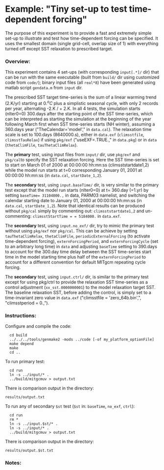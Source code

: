 Example: "Tiny set-up to test time-dependent forcing"
====================================================================

The purpose of this experiment is to provide a fast and extremely simple set-up
to illustrate and test how time-dependent forcing can be specified.
It uses the smallest domain (single grid-cell, overlap size of 1) with everything
turned off except SST relaxation to prescribed target.

### Overview:
This experiment contains 4 set-ups (with corresponding `input[.*]/` dir) that
can be run with the same executable (built from `build/` dir using customized
code from `code/`);
binary input files (all `real*8`) have been generated using matlab script
`gendata.m` from `input` dir.

The prescribed SST target time-series is the sum of a linear warming trend (2.K/yr)
starting at $`0.^oC`$ plus a simplistic seasonal cycle, with only 2 records per year,
alternating -2.K / + 2.K. In all 4 tests, the simulation starts (nIter0=0) 300.days
after the starting point of the SST time-series, which can be interpreted as
starting the simulation at the beginning of the year following
March first when SST time-series starts (NH winter), assuming a 360.days year
("TheCalendar='model'," in `data.cal`).
The relaxation time scale is set to 100.days (8640000.s), either in `data.exf`
(`climsstfile`, `climsstTauRelax`) if using `pkg/exf` ("useEXF=.TRUE.," in `data.pkg`)
or in `data` (`thetaClimFile`, `tauThetaClimRelax`).

The **primary** test, using input files from `input/` dir, use `pkg/exf`
and `pkg/cal`to specify the SST relaxation forcing. Here the SST time-series is
set to start on March 01 of 2000 at 00:00:00 hh:mn:ss (climsststartdate1,2)
while the model run starts at t=0 corresponding January 01, 2001 at 00:00:00 hh:mn:ss
(in `data.cal`, `startDate_1,2`). 

The **secondary** test, using `input.baseTime/` dir, is very similar to the primary test
except that the model run starts (nIter0=0) at t= 360.day (=1.yr) by setting
`baseTime= 31104000.,` in data, PARM03 namelist, and switching the calendar starting
date to  January 01, 2000 at 00:00:00 hh:mn:ss (in `data.cal`, `startDate_1,2`).
Note that identical results can be produced without `pkg/cal` simply by commenting out:
`climsststartdate1,2` and un-commenting: `climsstStartTime = = 5184000.` in `data.exf`.

The **secondary** test, using `input.no_exf/` dir, try to mimic the primary test
without using `pkg/exf` nor `pkg/cal`. This can be achieve by setting
`tauThetaClimRelax`, `thetaClimFile`, `periodicExternalForcing` (to activate time-dependent forcing),
`externForcingPeriod`, and `externForcingCycle` (set to an arbitrary long time) in `data`
and adjusting `baseTime` setting to 390.days to account for the 300.day time delay
between the SST time-series start time in the model starting time plus half of
the `externForcingPeriod` to account for a different convention for default
MITgcm repeating cycle forcing.

The **secondary** test, using `input.ctrl/` dir, is similar to the primary test
except for using pkg/ctrl to provide the relaxation SST time-series as a control adjustment
(`xx_sst.0000000001`) to the model relaxation target SST. The baseline relaxation SST,
before adding the control, is simply set to a time-invariant zero value in
`data.exf` ("climsstfile = 'zero_64b.bin',", "climsstperiod = 0.,").

### Instructions:
Configure and compile the code:

```
  cd build
  ../../../tools/genmake2 -mods ../code [-of my_platform_optionFile]
  make depend
  make
  cd ..
```

To run primary test:

```
  cd run
  ln -s ../input/* .
  ../build/mitgcmuv > output.txt
```

There is comparison output in the directory:

  `results/output.txt`

To run any of secondary `$st` test (`$st` in: `baseTime`, `no_exf`, `ctrl`):

```
  cd run
  rm *
  ln -s ../input.$st/* .
  ln -s ../input/* .
  ../build/mitgcmuv > output.txt
```
There is comparison output in the directory:

  `results/output.$st.txt`

### Notes:
